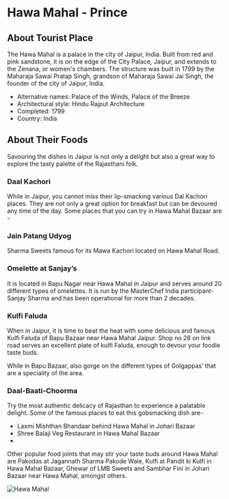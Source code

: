 # Hawa Mahal - Prince

## About Tourist Place 
The Hawa Mahal is a palace in the city of Jaipur, India. Built from red and pink sandstone, it is on the edge of the City Palace, Jaipur, and extends to the Zenana, 
or women's chambers. The structure was built in 1799 by the Maharaja Sawai Pratap Singh, grandson of Maharaja Sawai Jai Singh, the founder of the city of Jaipur, India.

- Alternative names: Palace of the Winds, Palace of the Breeze
- Architectural style: Hindu Rajput Architecture
- Completed: 1799
- Country: India

## About Their Foods
Savouring the dishes in Jaipur is not only a delight but also a great way to explore the tasty palette of the Rajasthani folk.

### Daal Kachori
While in Jaipur, you cannot miss their lip-smacking various Dal Kachori places. They are not only a great option for breakfast but can be devoured 
any time of the day. Some places that you can try in Hawa Mahal Bazaar are -

### Jain Patang Udyog
Sharma Sweets famous for its Mawa Kachori located on Hawa Mahal Road.

### Omelette at Sanjay’s
It is located in Bapu Nagar near Hawa Mahal in Jaipur and serves around 20 different types of omelettes. It is run by the MasterChef India participant- 
Sanjay Sharma and has been operational for more than 2 decades.

### Kulfi Faluda
When in Jaipur, it is time to beat the heat with some delicious and famous Kulfi Faluda of Bapu Bazaar near Hawa Mahal Jaipur. Shop no 28 on link road serves 
an excellent plate of kulfi Faluda, enough to devour your foodie taste buds.

While in Bapu Bazaar, also gorge on the different types of Golgappas’ that are a speciality of the area.

### Daal-Baati-Choorma
Try the most authentic delicacy of Rajasthan to experience a palatable delight. Some of the famous places to eat this gobsmacking dish are-

- Laxmi Mishthan Bhandaar behind Hawa Mahal in Johari Bazaar
- Shree Balaji Veg Restaurant in Hawa Mahal Bazaar
- 
Other popular food joints that may stir your taste buds around Hawa Mahal are Pakodas at Jagannath Sharma Pakode Wale, Kulfi at Pandit ki Kulfi in 
Hawa Mahal Bazaar, Ghewar of LMB Sweets and Sambhar Fini in Johari Bazaar near Hawa Mahal, amongst others.

<img align="center" src="https://mysimplesojourn.com/wp-content/uploads/2017/10/Hawa-Mahal-Jaipur-at-night-768x512.jpg" alt="Hawa Mahal"/>

<!--Example: <img align="center" src="https://lotustours.in/assets/img/taj/photo-room-detail-1.jpg" alt="Taj Mahal"/> -->
